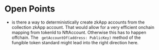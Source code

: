 # Open Points
- is there a way to deterministically create zkApp accounts from the collection zkApp account. That would allow for a very efficient onchain mapping from tokenId to NftAccount. Otherwise this has to happen offchain. The ` getAccountOf(address: PublicKey)` method of the fungible token standard might lead into the right direction here.

